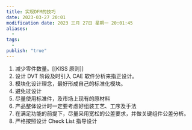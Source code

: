 ```yaml
---
title: 实现DFM的技巧
date: 2023-03-27 20:01
modification date: 2023 三月 27日 星期一 20:01:45
aliases:
  - 
tags:
  - 
publish: "true"
---
```


1. 减少零件数量。[[KISS 原则]]
2. 设计 DVT 阶段及时引入 CAE 软件分析来指正设计。
3. 模块化设计理念，最好形成自己的标准化模块。
4. 避免过设计
5. 尽量使用标准件，及市场上现有的原材料
6. 产品整体设计时一定要考虑好组装工艺、工序及手法
7. 在满足功能的前提下，尽量采用宽松的公差要求，并做关键组件公差分析。
8. 严格按照设计 Check List 指导设计
